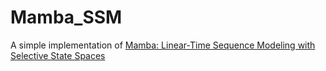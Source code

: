 # Mamba_SSM
A simple implementation of [Mamba: Linear-Time Sequence Modeling with Selective State Spaces](https://arxiv.org/abs/2312.00752)
